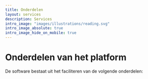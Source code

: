 ```yaml
---
title: Onderdelen
layout: services
description: Services
intro_image: "images/illustrations/reading.svg"
intro_image_absolute: true
intro_image_hide_on_mobile: true
---
```


# Onderdelen van het platform

De software bestaat uit het faciliteren van de volgende onderdelen:
